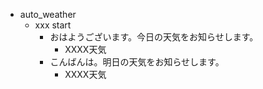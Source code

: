 * auto_weather
  * xxx start
    * おはようございます。今日の天気をお知らせします。
      * XXXX天気
    * こんばんは。明日の天気をお知らせします。
      * XXXX天気
